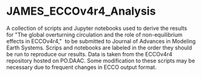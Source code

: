 # JAMES_ECCOv4r4_Analysis

A collection of scripts and Jupyter notebooks used to derive the results for "The global overturning circulation and the role of non-equilibrium effects in ECCOv4r4,"  to be submitted to Journal of Advances in Modeling Earth Systems. Scrips and notebooks are labeled in the order they should be run to reproduce our results. Data is taken from the ECCOv4r4 repository hosted on PO.DAAC. Some modification to these scripts may be necessary due to frequent changes in ECCO output format.
